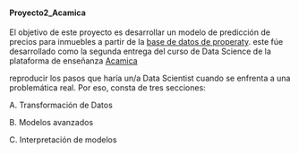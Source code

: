 #### Proyecto2_Acamica

El objetivo de este proyecto es desarrollar un modelo de predicción de precios para inmuebles a partir de la [base de datos de properaty](https://drive.google.com/uc?export=download&id=1Ugbsw5XbNRbglomSQO1qkAgMFB_3BzmB). este fúe desarrollado como la segunda entrega del curso de Data Science de la plataforma de enseñanza [Acamica](https://www.acamica.com/)

reproducir los pasos que haría un/a Data Scientist cuando se enfrenta a una problemática real. Por eso, consta de tres secciones:

A. Transformación de Datos

B. Modelos avanzados

C. Interpretación de modelos

